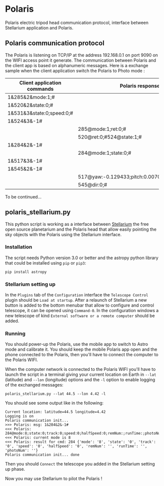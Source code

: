 # Polaris
Polaris electric tripod head communication protocol, interface between Stellarium application and Polaris.

## Polaris communication protocol

The Polaris is listening on TCP/IP at the address 192.168.0.1 on port 9090 on the WIFI access point it generate.
The communication between Polaris and the client app is based on alphanumeric messages. 
Here is a exchange sample when the client application switch the Polaris to Photo mode :

| Client application commands | Polaris responses|
| ------------------ | ------- |
| 1&285&2&mode:1;#   |         |
| 1&520&2&state:0;#  |         |
| 1&531&3&state:0;speed:0;# |  |
| 1&524&3&-1#        |         |  
|								| 285@mode:1;ret:0;# |
|								| 520@ret:0;#524@state:1;# |
| 1&284&2&-1#        |         |
|								| 284@mode:1;state:0;# |
| 1&517&3&-1#        |          |
| 1&545&2&-1#        |          |
| 								| 517@yaw:-0.129433;pitch:0.007093;roll:0.019947;# |
|								| 545@dir:0;# |

To be continued...

## polaris_stellarium.py

This python script is working as a interface between [Stellarium](https://stellarium.org/) the free open source planetarium and the Polaris head that allow easily pointing the sky objects with the Polaris using the Stellarium interface.

### Installation

The script needs Python version 3.0 or better and the astropy python library that could be installed using `pip` or `pip3`:

```pip install astropy```

### Stellarium setting up

In the `Plugins` tab of the `Configuration` interface the `Telescope Control` plugin should be `Load at startup`. After a relaunch of Stellarium a new button is added to the bottom menubar that allow to configure and control telescope, it can be opened using `Command-0`. In the configuration windows a new telescope of kind `External software or a remote computer` should be added.

### Running 

You should power-up the Polaris, use the mobile app to switch to Astro mode and calibrate it. You should keep the mobile Polaris app open and the phone connected to the Polaris, then you'll have to connect the computer to the Polaris WIFI.

When the computer network is connected to the Polaris WIFI you'll have to launch the script in a terminal giving your current location on Earth in `--lat` (latitude) and `--lon` (longitude) options and the `-l` option to enable logging of the exchanged messages:

```polaris_stellarium.py --lat 44.5 --lon 4.42 -l```
 
You should see some output like in the following:

```
Current location: latitude=44.5 longitude=4.42
Logging is on
Polaris communication init...
>>> Polaris: msg: 1&284&2&-1#
<<< Polaris: 284@mode:8;state:0;track:0;speed:0;halfSpeed:0;remNum:;runTime:;photoNum:;#
<<< Polaris: current mode is 8
<<< Polaris: result for cmd: 284 {'mode': '8', 'state': '0', 'track': '0', 'speed': '0', 'halfSpeed': '0', 'remNum': '', 'runTime': '', 'photoNum': ''}
Polaris communication init... done
```

Then you should `Connect` the telescope you added in the Stellarium setting up phase. 

Now you may use Stellarium to pilot the Polaris !


